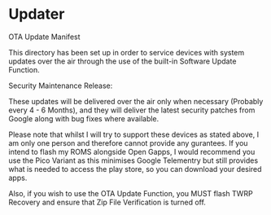 # Updater
OTA Update Manifest

This directory has been set up in order to service devices with system updates over the air through the use of the built-in Software Update Function.

Security Maintenance Release:

These updates will be delivered over the air only when necessary (Probably every 4 - 6 Months), and they will deliver the latest security patches from Google along with bug fixes where available.

Please note that whilst I will try to support these devices as stated above, I am only one person and therefore cannot provide any gurantees. If you intend to flash my ROMS alongside Open Gapps, I would recommend you use the Pico Variant as this minimises Google Telementry but still provides what is needed to access the play store, so you can download your desired apps.

Also, if you wish to use the OTA Update Function, you MUST flash TWRP Recovery and ensure that Zip File Verification is turned off.
